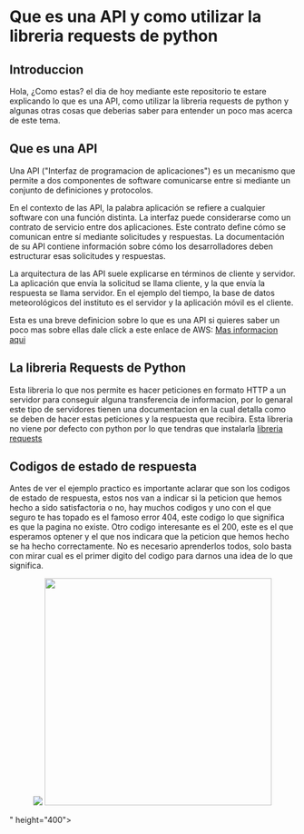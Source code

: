 # Que es una API y como utilizar la libreria requests de python
## Introduccion
Hola, ¿Como estas? el dia de hoy mediante este repositorio te estare explicando lo que es una API, como utilizar la libreria requests de python y algunas otras cosas que deberias saber para entender un poco mas acerca de este tema.

## Que es una API
Una API ("Interfaz de programacion de aplicaciones") es un mecanismo que permite a dos componentes de software comunicarse entre si mediante un conjunto de definiciones y protocolos.
 
En el contexto de las API, la palabra aplicación se refiere a cualquier software con una función distinta. La interfaz puede considerarse como un contrato de servicio entre dos aplicaciones. Este contrato define cómo se comunican entre sí mediante solicitudes y respuestas. La documentación de su API contiene información sobre cómo los desarrolladores deben estructurar esas solicitudes y respuestas.

La arquitectura de las API suele explicarse en términos de cliente y servidor. La aplicación que envía la solicitud se llama cliente, y la que envía la respuesta se llama servidor. En el ejemplo del tiempo, la base de datos meteorológicos del instituto es el servidor y la aplicación móvil es el cliente. 

Esta es una breve definicion sobre lo que es una API si quieres saber un poco mas sobre ellas dale click a este enlace de AWS: [Mas informacion aqui](https://aws.amazon.com/es/what-is/api/)

## La libreria Requests de Python

Esta libreria lo que nos permite es hacer peticiones en formato HTTP a un servidor para conseguir alguna transferencia de informacion, por lo genaral este tipo de servidores tienen una documentacion en la cual detalla como se deben de hacer estas peticiones y la respuesta que recibira. Esta libreria no viene por defecto con python por lo que tendras que instalarla [libreria requests](https://pypi.org/project/requests/)

## Codigos de estado de respuesta

Antes de ver el ejemplo practico es importante aclarar que son los codigos de estado de respuesta, estos nos van a indicar si la peticion que hemos hecho a sido satisfactoria o no, hay muchos codigos y uno con el que seguro te has topado es el famoso error 404, este codigo lo que significa es que la pagina no existe. Otro codigo interesante es el 200, este es el que esperamos optener y el que nos indicara que la peticion que hemos hecho se ha hecho correctamente.
No es necesario aprenderlos todos, solo basta con mirar cual es el primer digito del codigo para darnos una idea de lo que significa.
<p align="center">
<img src="<p align="center">
<img src="/imagenes/5ede498db760540004f2c5e4.png"  height="400">
</p>"  height="400">
</p>
